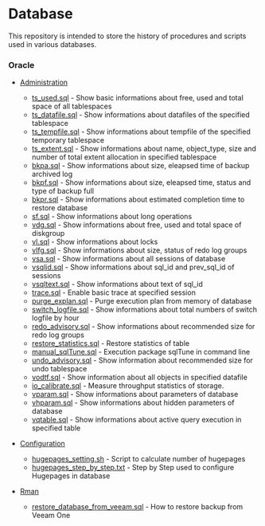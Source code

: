 # Database 
This repository is intended to store the history of procedures and scripts used in various databases.

### Oracle
* [Administration](Oracle/Administration)

  * [ts_used.sql](Oracle/Administration/ts_used.sql) - Show basic informations about free, used and total space of all tablespaces
  * [ts_datafile.sql](Oracle/Administration/ts_datafile.sql) - Show informations about datafiles of the specified tablespace 
  * [ts_tempfile.sql](Oracle/Administration/ts_tempfile.sql) - Show informations about tempfile of the specified temporary tablespace
  * [ts_extent.sql](Oracle/Administration/ts_extent.sql)  - Show informations about name, object_type, size and number of total extent allocation in specified tablespace
  * [bkpa.sql](Oracle/Administration/bkpa.sql) - Show informations about size, eleapsed time of backup archived log
  * [bkpf.sql](Oracle/Administration/bkpf.sql) - Show informations about size, eleapsed time, status and type of backup full
  * [bkpr.sql](Oracle/Administration/bkpr.sql) - Show informations about estimated completion time to restore database
  * [sf.sql](Oracle/Administration/sf.sql) - Show informations about long operations
  * [vdg.sql](Oracle/Administration/vdg.sql) - Show informations about free, used and total space of diskgroup
  * [vl.sql](Oracle/Administration/vl.sql) - Show informations about locks
  * [vlfg.sql](Oracle/Administration/vlfg.sql) - Show informations about size, status of redo log groups
  * [vsa.sql](Oracle/Administration/vsa.sql) - Show informations about all sessions of database
  * [vsqlid.sql](Oracle/Administration/vsqlid.sql) - Show informations about sql_id and prev_sql_id of sessions
  * [vsqltext.sql](Oracle/Administration/vsqltext.sql) - Show informations about text of sql_id
  * [trace.sql](Oracle/Administration/trace.sql) - Enable basic trace at specified session
  * [purge_explan.sql](Oracle/Administration/purge_explan.sql) - Purge execution plan from memory of database
  * [switch_logfile.sql](Oracle/Administration/switch_logfile.sql) - Show informations about total numbers of switch logfile by hour
  * [redo_advisory.sql](Oracle/Administration/redo_advisory.sql) - Show informations about recommended size for redo log groups
  * [restore_statistics.sql](Oracle/Administration/restore_statistics.sql) - Restore statistics of table
  * [manual_sqlTune.sql](Oracle/Administration/manual_sqlTune.sql) - Execution package sqlTune in command line
  * [undo_advisory.sql](Oracle/Administration/undo_advisory.sql) - Show information about recommended size for undo tablespace
  * [vodtf.sql](Oracle/Administration/vodtf.sql) - Show information about all objects in specified datafile
  * [io_calibrate.sql](Oracle/Administration/io_calibrate.sql) - Measure throughput statistics of storage.
  * [vparam.sql](Oracle/Administration/vparam.sql) - Show informations about parameters of database
  * [vhparam.sql](Oracle/Administration/vhparam.sql) - Show informations about hidden parameters of database
  * [vqtable.sql](Oracle/Administration/vqtable.sql) - Show informations about active query execution in specified table

* [Configuration](Oracle/Configuration)
  
  * [hugepages_setting.sh](Oracle/Configuration/hugepages_setting.sh) - Script to calculate number of hugepages
  * [hugepages_step_by_step.txt](Oracle/Configuration/hugepages_step_by_step.txt) - Step by Step used to configure Hugepages in database
  
* [Rman](Oracle/Rman)
  
  * [restore_database_from_veeam.sql](Oracle/Rman/restore_database_from_veeam.sql) - How to restore backup from Veeam One
